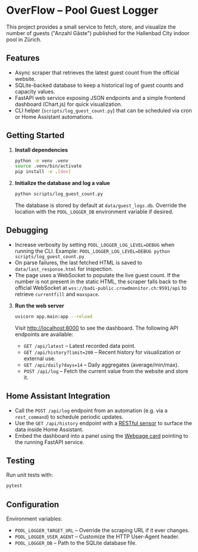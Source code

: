 # OverFlow – Pool Guest Logger

This project provides a small service to fetch, store, and visualize the number of guests ("Anzahl Gäste") published for the Hallenbad City indoor pool in Zürich.

## Features

- Async scraper that retrieves the latest guest count from the official website.
- SQLite-backed database to keep a historical log of guest counts and capacity values.
- FastAPI web service exposing JSON endpoints and a simple frontend dashboard (Chart.js) for quick visualization.
- CLI helper (`scripts/log_guest_count.py`) that can be scheduled via cron or Home Assistant automations.

## Getting Started

1. **Install dependencies**

   ```bash
   python -m venv .venv
   source .venv/bin/activate
   pip install -e .[dev]
   ```

2. **Initialize the database and log a value**

   ```bash
   python scripts/log_guest_count.py
   ```

   The database is stored by default at `data/guest_logs.db`. Override the location with the `POOL_LOGGER_DB` environment variable if desired.

## Debugging

- Increase verbosity by setting `POOL_LOGGER_LOG_LEVEL=DEBUG` when running the CLI. Example:
  `POOL_LOGGER_LOG_LEVEL=DEBUG python scripts/log_guest_count.py`
- On parse failures, the last fetched HTML is saved to `data/last_response.html` for inspection.
- The page uses a WebSocket to populate the live guest count. If the number is not present in the static HTML, the scraper falls back to the official WebSocket at `wss://badi-public.crowdmonitor.ch:9591/api` to retrieve `currentfill` and `maxspace`.

3. **Run the web server**

   ```bash
   uvicorn app.main:app --reload
   ```

   Visit [http://localhost:8000](http://localhost:8000) to see the dashboard. The following API endpoints are available:

   - `GET /api/latest` – Latest recorded data point.
   - `GET /api/history?limit=200` – Recent history for visualization or external use.
   - `GET /api/daily?days=14` – Daily aggregates (average/min/max).
   - `POST /api/log` – Fetch the current value from the website and store it.

## Home Assistant Integration

- Call the `POST /api/log` endpoint from an automation (e.g. via a `rest_command`) to schedule periodic updates.
- Use the `GET /api/history` endpoint with a [RESTful sensor](https://www.home-assistant.io/integrations/rest/) to surface the data inside Home Assistant.
- Embed the dashboard into a panel using the [Webpage card](https://www.home-assistant.io/lovelace/iframe/) pointing to the running FastAPI service.

## Testing

Run unit tests with:

```bash
pytest
```

## Configuration

Environment variables:

- `POOL_LOGGER_TARGET_URL` – Override the scraping URL if it ever changes.
- `POOL_LOGGER_USER_AGENT` – Customize the HTTP User-Agent header.
- `POOL_LOGGER_DB` – Path to the SQLite database file.
